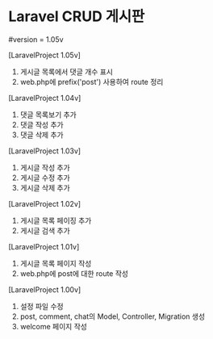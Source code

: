 Laravel CRUD 게시판
==============================

#version = 1.05v

[LaravelProject 1.05v]
1. 게시글 목록에서 댓글 개수 표시
2. web.php에 prefix('post') 사용하여 route 정리

[LaravelProject 1.04v]
1. 댓글 목록보기 추가
2. 댓글 작성 추가
3. 댓글 삭제 추가

[LaravelProject 1.03v]
1. 게시글 작성 추가
2. 게시글 수정 추가
3. 게시글 삭제 추가

[LaravelProject 1.02v]
1. 게시글 목록 페이징 추가
2. 게시글 검색 추가

[LaravelProject 1.01v]
1. 게시글 목록 페이지 작성
2. web.php에 post에 대한 route 작성

[LaravelProject 1.00v]
1. 설정 파일 수정
1. post, comment, chat의 Model, Controller, Migration 생성
2. welcome 페이지 작성